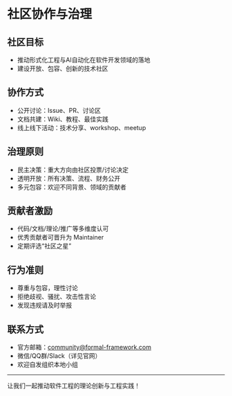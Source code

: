 # 社区协作与治理

## 社区目标

- 推动形式化工程与AI自动化在软件开发领域的落地
- 建设开放、包容、创新的技术社区

## 协作方式

- 公开讨论：Issue、PR、讨论区
- 文档共建：Wiki、教程、最佳实践
- 线上线下活动：技术分享、workshop、meetup

## 治理原则

- 民主决策：重大方向由社区投票/讨论决定
- 透明开放：所有决策、流程、财务公开
- 多元包容：欢迎不同背景、领域的贡献者

## 贡献者激励

- 代码/文档/理论/推广等多维度认可
- 优秀贡献者可晋升为 Maintainer
- 定期评选“社区之星”

## 行为准则

- 尊重与包容，理性讨论
- 拒绝歧视、骚扰、攻击性言论
- 发现违规请及时举报

## 联系方式

- 官方邮箱：<community@formal-framework.com>
- 微信/QQ群/Slack（详见官网）
- 欢迎自发组织本地小组

---

让我们一起推动软件工程的理论创新与工程实践！
